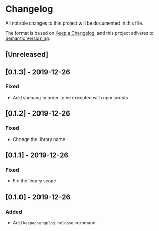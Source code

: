 # Changelog
All notable changes to this project will be documented in this file.

The format is based on [Keep a Changelog](https://keepachangelog.com/en/1.0.0/),
and this project adheres to [Semantic Versioning](https://semver.org/spec/v2.0.0.html).

## [Unreleased]

## [0.1.3] - 2019-12-26
### Fixed
- Add shebang in order to be executed with npm scripts

## [0.1.2] - 2019-12-26
### Fixed
- Change the library name

## [0.1.1] - 2019-12-26
### Fixed
- Fix the library scope

## [0.1.0] - 2019-12-26
### Added
- Add `keepachangelog release` command
